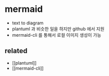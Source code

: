 # mermaid

- text to diagram
- plantuml 과 비슷한 일을 하지만 github 에서 지원
- mermaid-cli 를 통해서 로컬 이미지 생성이 가능

## related
- [[plantuml]]
- [[mermaid-cli]]
